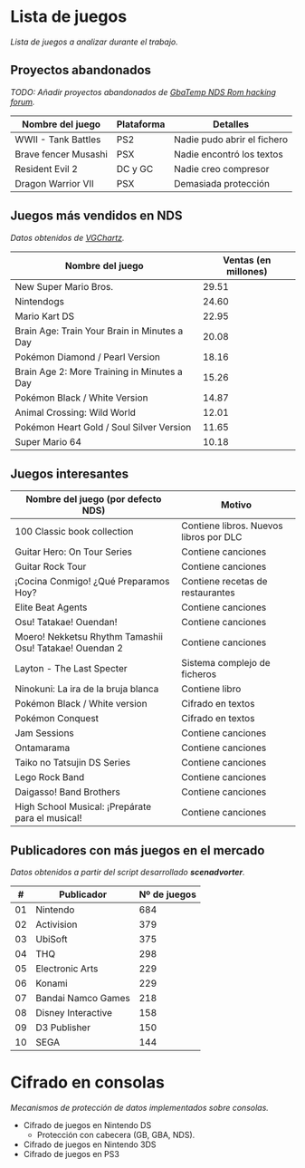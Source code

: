 # Lista de juegos
*Lista de juegos a analizar durante el trabajo.*

## Proyectos abandonados
*TODO: Añadir proyectos abandonados de [GbaTemp NDS Rom hacking forum](http://gbatemp.net/threads/translation-index-thread.193740/).*

| Nombre del juego     | Plataforma | Detalles                    |
| -------------------- | ---------- | --------------------------- |
| WWII - Tank Battles  | PS2        | Nadie pudo abrir el fichero |
| Brave fencer Musashi | PSX        | Nadie encontró los textos   |
| Resident Evil 2      | DC y GC    | Nadie creo compresor        |
| Dragon Warrior VII   | PSX        | Demasiada protección        |


## Juegos más vendidos en NDS
*Datos obtenidos de [VGChartz](http://www.vgchartz.com/gamedb/?name=&publisher=&platform=DS&genre=&minSales=0&results=200).*

| Nombre del juego                             | Ventas (en millones) |
| -------------------------------------------- | -------------------- |
| New Super Mario Bros.                        | 29.51                |
| Nintendogs                                   | 24.60                |
| Mario Kart DS                                | 22.95                |
| Brain Age: Train Your Brain in Minutes a Day | 20.08                |
| Pokémon Diamond / Pearl Version              | 18.16                |
| Brain Age 2: More Training in Minutes a Day  | 15.26                |
| Pokémon Black / White Version                | 14.87                |
| Animal Crossing: Wild World                  | 12.01                |
| Pokémon Heart Gold / Soul Silver Version     | 11.65                |
| Super Mario 64                               | 10.18                |


## Juegos interesantes
| Nombre del juego (por defecto NDS)                      | Motivo                                  |
| ------------------------------------------------------- | --------------------------------------- |
| 100 Classic book collection                             | Contiene libros. Nuevos libros por DLC  |
| Guitar Hero: On Tour Series                             | Contiene canciones                      |
| Guitar Rock Tour                                        | Contiene canciones                      |
| ¡Cocina Conmigo! ¿Qué Preparamos Hoy?                   | Contiene recetas de restaurantes        |
| Elite Beat Agents                                       | Contiene canciones                      |
| Osu! Tatakae! Ouendan!                                  | Contiene canciones                      |
| Moero! Nekketsu Rhythm Tamashii Osu! Tatakae! Ouendan 2 | Contiene canciones                      |
| Layton - The Last Specter                               | Sistema complejo de ficheros            |
| Ninokuni: La ira de la bruja blanca                     | Contiene libro                          |
| Pokémon Black / White version                           | Cifrado en textos                       |
| Pokémon Conquest                                        | Cifrado en textos                       |
| Jam Sessions                                            | Contiene canciones                      |
| Ontamarama                                              | Contiene canciones                      |
| Taiko no Tatsujin DS Series                             | Contiene canciones                      |
| Lego Rock Band                                          | Contiene canciones                      |
| Daigasso! Band Brothers                                 | Contiene canciones                      |
| High School Musical: ¡Prepárate para el musical!        | Contiene canciones                      |


## Publicadores con más juegos en el mercado
*Datos obtenidos a partir del script desarrollado __scenadvorter__.*

| #   | Publicador         | Nº de juegos |
| --- | ------------------ | ------------ |
| 01  | Nintendo           | 684          |
| 02  | Activision         | 379          |
| 03  | UbiSoft            | 375          |
| 04  | THQ                | 298          |
| 05  | Electronic Arts    | 229          |
| 06  | Konami             | 229          |
| 07  | Bandai Namco Games | 218          |
| 08  | Disney Interactive | 158          |
| 09  | D3 Publisher       | 150          |
| 10  | SEGA               | 144          |


# Cifrado en consolas
*Mecanismos de protección de datos implementados sobre consolas.*
* Cifrado de juegos en Nintendo DS
  * Protección con cabecera (GB, GBA, NDS).
* Cifrado de juegos en Nintendo 3DS
* Cifrado de juegos en PS3